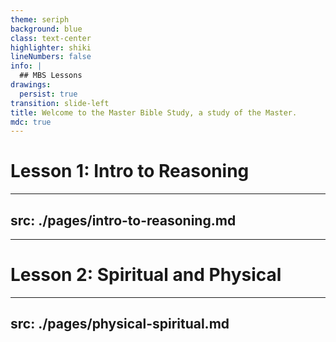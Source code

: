 ```yaml
---
theme: seriph
background: blue
class: text-center
highlighter: shiki
lineNumbers: false
info: |
  ## MBS Lessons
drawings:
  persist: true
transition: slide-left
title: Welcome to the Master Bible Study, a study of the Master.
mdc: true
---
```


# Lesson 1: Intro to Reasoning

---
src: ./pages/intro-to-reasoning.md
---

---

# Lesson 2: Spiritual and Physical


---
src: ./pages/physical-spiritual.md
---

